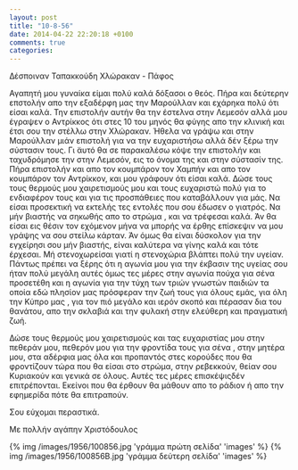 ```yaml
---
layout: post
title: "10-8-56"
date: 2014-04-22 22:20:18 +0100
comments: true
categories: 
---
```


Δέσποιναν Ταπακκούδη Χλώρακαν - Πάφος

Αγαπητή μου γυναίκα είμαι πολύ καλά δόξασοι ο θεός. Πήρα και δεύτερην επστολήν απο την εξαδέρφη μας την Μαρούλλαν και εχάρηκα πολύ ότι είσαι καλά. Την επιστολήν αυτήν θα την έστελνα στην Λεμεσόν αλλά μου έγραψεν ο Αντρίκκος ότι στες 10 του μηνός θα φύγης απο την κλινική και έτσι σου την στέλλω στην Χλώρακαν. Ήθελα να γράψω και στην Μαρούλλαν μιάν επιστολή για να την ευχαριστήσω αλλά δέν ξέρω την σύστασιν τους. Γι ̈αυτό θα σε παρακαλέσω κόψε την επιστολήν και ταχυδρόμησε την στην Λεμεσόν, εις το όνομα της και στην σύστασίν της. Πήρα επιστολήν και απο τον κουμπάρον τον Χαμπήν και απο τον κουμπάρον τον Αντρίκκον, και μου γράφουν ότι είσαι καλά. Δώσε τους τους θερμούς μου χαιρετισμούς μου και τους ευχαριστώ πολύ για το ενδιαφέρον τους και για τις προσπάθειες που καταβάλλουν για μάς. Να είσαι προσεκτική να εκτελής τες εντολές που σου έδωσεν ο γιατρός. Να μήν βιαστής να σηκωθής απο το στρώμα , και να τρέφεσαι καλά. Άν θα είσαι εις θέσιν τον εχόμενον μήνα να μπορής να έρθης επίσκεψιν να μου γράψης να σου στείλω κάρταν. Άν όμως θα είναι δύσκολον για την εγχείρησι σου μήν βιαστής, είναι καλύτερα να γίνης καλά και τότε έρχεσαι. Μή στενοχωρείσαι γιατί η στενοχώρια βλάπτει πολύ την υγείαν. Πάντως πρέπει να ξέρης ότι η αγωνία μου για την έκβασιν της υγείας σου ήταν πολύ μεγάλη αυτές όμως τες μέρες στην αγωνία πούχα για σένα προσετέθη και η αγωνία για την τύχη των τριών γνωστών παιδιών τα οποία εδώ πλησίον μας πρόσφεραν την ζωή τους για όλους εμάς, για όλη την Κύπρο μας , για τον πιό μεγάλο και ιερόν σκοπό και πέρασαν δια του θανάτου, απο την σκλαβιά και την φυλακή στην ελεύθερη και πραγματική ζωή.

Δώσε τους θερμούς μου χαιρετισμούς και τας ευχαριστίας μου στην πεθεράν μου, πεθερόν μου για την φροντίδα τους για σένα , στην μητέρα μου, στα αδέρφια μας όλα και προπαντός στες κορούδες που θα φροντίζουν τώρα που θα είσαι στο στρώμα, στην ρεβεκκούν, θείαν σου Κυριακούν και γενικά σε όλους. Αυτές τες μέρες επισκέψιςδέν επιτρέπονται. Εκείνοι που θα έρθουν θα μάθουν απο το ράδιον ή απο την εφημερίδα πότε θα επιτραπούν.

Σου εύχομαι περαστικά.

Με πολλήν αγάπην Χριστόδουλος

{% img /images/1956/100856.jpg 'γράμμα πρώτη σελίδα' 'images' %}
{% img /images/1956/100856B.jpg 'γράμμα δεύτερη σελίδα' 'images' %}
